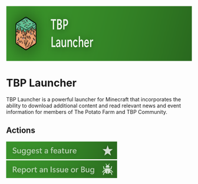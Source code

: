 <a href="https://github.com/RWELabs/Minecraft"><img src= "https://github.com/RWELabs/RWELabs/blob/main/images/TBPLauncherBanner.png?raw=true" height=150px></a>
<br>

# TBP Launcher
TBP Launcher is a powerful launcher for Minecraft that incorporates the ability to download additional content and read relevant news and event information for members of The Potato Farm and TBP Community.

## Actions
<a href="https://github.com/RWELabs/Minecraft/issues/new"> <img src="https://github.com/RWELabs/RWELabs/blob/main/images/Button_SuggestFeature_Green.png?raw=true" height=48px></a>
<a href="https://github.com/RWELabs/Minecraft/issues/new"> <img src="https://github.com/RWELabs/RWELabs/blob/main/images/Button_ReportBug_Green.png?raw=true" height=48px></a>